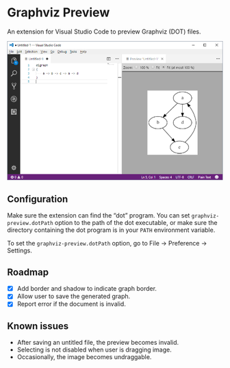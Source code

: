 # Graphviz Preview

An extension for Visual Studio Code to preview Graphviz (DOT) files.

![Graphviz Preview screenshot](screenshot.png)

## Configuration

Make sure the extension can find the “dot” program. You can set `graphviz-preview.dotPath` option to the path of the dot executable, or make sure the directory containing the dot program is in your `PATH` environment variable.

To set the `graphviz-preview.dotPath` option, go to File → Preference → Settings.

## Roadmap

- [x] Add border and shadow to indicate graph border.
- [x] Allow user to save the generated graph.
- [x] Report error if the document is invalid.

## Known issues

- After saving an untitled file, the preview becomes invalid.
- Selecting is not disabled when user is dragging image.
- Occasionally, the image becomes undraggable.

